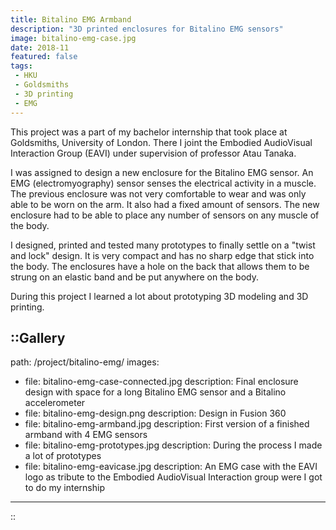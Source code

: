 ```yaml
---
title: Bitalino EMG Armband
description: "3D printed enclosures for Bitalino EMG sensors"
image: bitalino-emg-case.jpg
date: 2018-11
featured: false
tags:
 - HKU
 - Goldsmiths
 - 3D printing
 - EMG
---
```


This project was a part of my bachelor internship that took place at Goldsmiths, University of London. There I joint the Embodied AudioVisual Interaction Group (EAVI) under supervision of professor Atau Tanaka.

I was assigned to design a new enclosure for the Bitalino EMG sensor. An EMG (electromyography) sensor senses the electrical activity in a muscle. The previous enclosure was not very comfortable to wear and was only able to be worn on the arm. It also had a fixed amount of sensors. The new enclosure had to be able to place any number of sensors on any muscle of the body.

I designed, printed and tested many prototypes to finally settle on a "twist and lock" design. It is very compact and has no sharp edge that stick into the body. The enclosures have a hole on the back that allows them to be strung on an elastic band and be put anywhere on the body.

During this project I learned a lot about prototyping 3D modeling and 3D printing.

::Gallery
---
path: /project/bitalino-emg/
images:
  - file: bitalino-emg-case-connected.jpg
    description: Final enclosure design with space for a long Bitalino EMG sensor and a Bitalino accelerometer
  - file: bitalino-emg-design.png
    description: Design in Fusion 360
  - file: bitalino-emg-armband.jpg
    description: First version of a finished armband with 4 EMG sensors
  - file: bitalino-emg-prototypes.jpg
    description: During the process I made a lot of prototypes
  - file: bitalino-emg-eavicase.jpg
    description: An EMG case with the EAVI logo as tribute to the Embodied AudioVisual Interaction group were I got to do my internship
---
::
